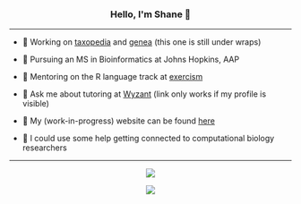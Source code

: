 <h3 align="center">Hello, I'm Shane 👋</h3>

---

- 🔭 Working on [taxopedia](https://github.com/shanedrabing/taxopedia) and [genea]() (this one is still under wraps)

- 🌱 Pursuing an MS in Bioinformatics at Johns Hopkins, AAP

- 👯 Mentoring on the R language track at [exercism](https://exercism.io/profiles/shanedrabing)

- 💬 Ask me about tutoring at [Wyzant](https://www.wyzant.com/Tutors/3693146) (link only works if my profile is visible)

- 📝 My (work-in-progress) website can be found [here](https://shanedrabing.github.io/)

- 🤔 I could use some help getting connected to computational biology researchers

---

<p align="center">
  <img src='https://github-readme-stats.vercel.app/api?username=shanedrabing&show_icons=true&layout=compact&theme=tokyonight' />
</p>

<p align="center">
  <img src='https://github-readme-stats.vercel.app/api/top-langs/?username=shanedrabing&layout=compact&theme=tokyonight' />
</p>
